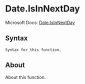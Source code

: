 ---
---

# Date.IsInNextDay

Microsoft Docs: [Date.IsInNextDay](https://docs.microsoft.com/en-us/powerquery-m/date-isinnextday)

## Syntax

```powerquery-m
Syntax for this function.
```

## About

About this function.

